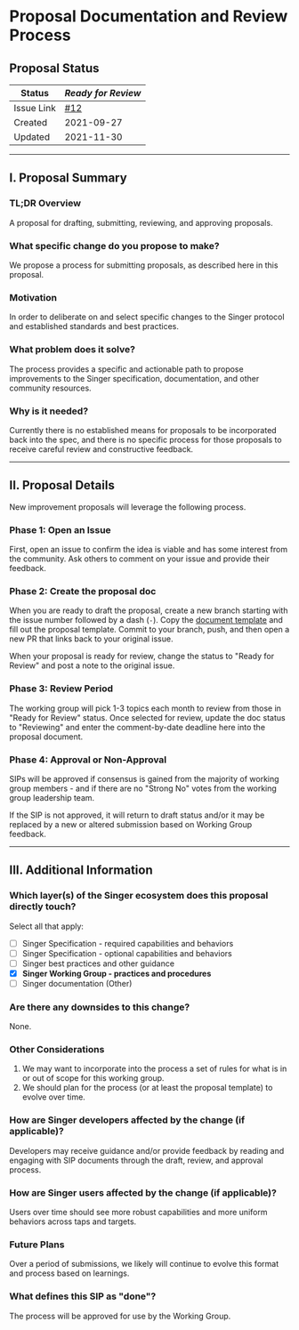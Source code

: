 # Proposal Documentation and Review Process

## Proposal Status

| Status | _Ready for Review_ |
| ------ | ------ |
| Issue Link | [#12](https://github.com/MeltanoLabs/Singer-Working-Group/issues/12) |
| Created | 2021-09-27 |
| Updated | 2021-11-30 |

-----------------------

## I. Proposal Summary

### TL;DR Overview

A proposal for drafting, submitting, reviewing, and approving proposals.

### What specific change do you propose to make?

We propose a process for submitting proposals, as described here in this proposal.

### Motivation

In order to deliberate on and select specific changes to the Singer protocol and established standards and best practices.

### What problem does it solve?

The process provides a specific and actionable path to propose improvements to the Singer specification, documentation, and other community resources.

### Why is it needed?

Currently there is no established means for proposals to be incorporated back into the spec, and there is no specific process for those proposals to receive careful review and constructive feedback.

-----------------------

## II. Proposal Details

New improvement proposals will leverage the following process.

### Phase 1: Open an Issue

First, open an issue to confirm the idea is viable and has some interest from the community. Ask others to comment on your issue and provide their feedback.

### Phase 2: Create the proposal doc

When you are ready to draft the proposal, create a new branch starting with the issue number followed by a dash (`-`). Copy the [document template](../template.md) and fill out the proposal template. Commit to your branch, push, and then open a new PR that links back to your original issue.

When your proposal is ready for review, change the status to "Ready for Review" and post a note to the original issue.

### Phase 3: Review Period

The working group will pick 1-3 topics each month to review from those in "Ready for Review" status. Once selected for review, update the doc status to "Reviewing" and enter the comment-by-date deadline here into the proposal document.

### Phase 4: Approval or Non-Approval

SIPs will be approved if consensus is gained from the majority of working group members - and if there are no "Strong No" votes from the working group leadership team.

If the SIP is not approved, it will return to draft status and/or it may be replaced by a new or altered submission based on Working Group feedback.

-----------------------

## III. Additional Information

<!-- Note: Author may delete any headers in this section which are not relevant. -->

### Which layer(s) of the Singer ecosystem does this proposal directly touch?

Select all that apply:

- [ ] Singer Specification - required capabilities and behaviors
- [ ] Singer Specification - optional capabilities and behaviors
- [ ] Singer best practices and other guidance
- [x] **Singer Working Group - practices and procedures**
- [ ] Singer documentation (Other)

### Are there any downsides to this change?

None.

<!-- ### Is the change backwards compatible?

N/A - Not applicable. -->

### Other Considerations

1. We may want to incorporate into the process a set of rules for what is in or out of scope for this working group.
2. We should plan for the process (or at least the proposal template) to evolve over time.

### How are Singer developers affected by the change (if applicable)?

Developers may receive guidance and/or provide feedback by reading and engaging with SIP documents through the draft, review, and approval process.

### How are Singer users affected by the change (if applicable)?

Users over time should see more robust capabilities and more uniform behaviors across taps and targets.

<!-- ### Prototype Implementations (if available)

Not applicable. -->

### Future Plans

Over a period of submissions, we likely will continue to evolve this format and process based on learnings.

<!-- ### Excluded Alternatives

Not applicable. -->

<!-- ### Acknowledgements

N/A -->

### What defines this SIP as "done"?

The process will be approved for use by the Working Group.
